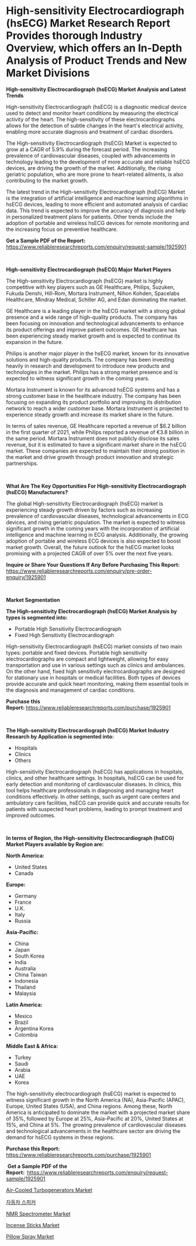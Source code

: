 <p><h1>High-sensitivity Electrocardiograph (hsECG) Market Research Report Provides thorough Industry Overview, which offers an In-Depth Analysis of Product Trends and New Market Divisions</h1></p><p><strong>High-sensitivity Electrocardiograph (hsECG) Market Analysis and Latest Trends</strong></p>
<p><p>High-sensitivity Electrocardiograph (hsECG) is a diagnostic medical device used to detect and monitor heart conditions by measuring the electrical activity of the heart. The high-sensitivity of these electrocardiographs allows for the detection of subtle changes in the heart's electrical activity, enabling more accurate diagnosis and treatment of cardiac disorders.</p><p>The High-sensitivity Electrocardiograph (hsECG) Market is expected to grow at a CAGR of 5.9% during the forecast period. The increasing prevalence of cardiovascular diseases, coupled with advancements in technology leading to the development of more accurate and reliable hsECG devices, are driving the growth of the market. Additionally, the rising geriatric population, who are more prone to heart-related ailments, is also contributing to the market growth.</p><p>The latest trend in the High-sensitivity Electrocardiograph (hsECG) Market is the integration of artificial intelligence and machine learning algorithms in hsECG devices, leading to more efficient and automated analysis of cardiac data. This trend is expected to improve the accuracy of diagnosis and help in personalized treatment plans for patients. Other trends include the adoption of portable and wireless hsECG devices for remote monitoring and the increasing focus on preventive healthcare.</p></p>
<p><strong>Get a Sample PDF of the Report:&nbsp;</strong> <a href="https://www.reliableresearchreports.com/enquiry/request-sample/1925901">https://www.reliableresearchreports.com/enquiry/request-sample/1925901</a></p>
<p>&nbsp;</p>
<p><strong>High-sensitivity Electrocardiograph (hsECG) Major Market Players</strong></p>
<p><p>The High-sensitivity Electrocardiograph (hsECG) market is highly competitive with key players such as GE Healthcare, Philips, Suzuken, Fukuda Denshi, Hill-Rom, Mortara Instrument, Nihon Kohden, Spacelabs Healthcare, Mindray Medical, Schiller AG, and Edan dominating the market.</p><p>GE Healthcare is a leading player in the hsECG market with a strong global presence and a wide range of high-quality products. The company has been focusing on innovation and technological advancements to enhance its product offerings and improve patient outcomes. GE Healthcare has been experiencing steady market growth and is expected to continue its expansion in the future.</p><p>Philips is another major player in the hsECG market, known for its innovative solutions and high-quality products. The company has been investing heavily in research and development to introduce new products and technologies in the market. Philips has a strong market presence and is expected to witness significant growth in the coming years.</p><p>Mortara Instrument is known for its advanced hsECG systems and has a strong customer base in the healthcare industry. The company has been focusing on expanding its product portfolio and improving its distribution network to reach a wider customer base. Mortara Instrument is projected to experience steady growth and increase its market share in the future.</p><p>In terms of sales revenue, GE Healthcare reported a revenue of $6.2 billion in the first quarter of 2021, while Philips reported a revenue of €3.8 billion in the same period. Mortara Instrument does not publicly disclose its sales revenue, but it is estimated to have a significant market share in the hsECG market. These companies are expected to maintain their strong position in the market and drive growth through product innovation and strategic partnerships.</p></p>
<p>&nbsp;</p>
<p><strong>What Are The Key Opportunities For High-sensitivity Electrocardiograph (hsECG) Manufacturers?</strong></p>
<p><p>The global High-sensitivity Electrocardiograph (hsECG) market is experiencing steady growth driven by factors such as increasing prevalence of cardiovascular diseases, technological advancements in ECG devices, and rising geriatric population. The market is expected to witness significant growth in the coming years with the incorporation of artificial intelligence and machine learning in ECG analysis. Additionally, the growing adoption of portable and wireless ECG devices is also expected to boost market growth. Overall, the future outlook for the hsECG market looks promising with a projected CAGR of over 5% over the next five years.</p></p>
<p><strong>Inquire or Share Your Questions If Any Before Purchasing This Report:</strong> <a href="https://www.reliableresearchreports.com/enquiry/pre-order-enquiry/1925901">https://www.reliableresearchreports.com/enquiry/pre-order-enquiry/1925901</a></p>
<p>&nbsp;</p>
<p><strong>Market Segmentation</strong></p>
<p><strong>The High-sensitivity Electrocardiograph (hsECG) Market Analysis by types is segmented into:</strong></p>
<p><ul><li>Portable High Sensitivity Electrocardiograph</li><li>Fixed High Sensitivity Electrocardiograph</li></ul></p>
<p><p>High-sensitivity Electrocardiograph (hsECG) market consists of two main types: portable and fixed devices. Portable high sensitivity electrocardiographs are compact and lightweight, allowing for easy transportation and use in various settings such as clinics and ambulances. On the other hand, fixed high sensitivity electrocardiographs are designed for stationary use in hospitals or medical facilities. Both types of devices provide accurate and quick heart monitoring, making them essential tools in the diagnosis and management of cardiac conditions.</p></p>
<p><strong>Purchase this Report:&nbsp;</strong><a href="https://www.reliableresearchreports.com/purchase/1925901">https://www.reliableresearchreports.com/purchase/1925901</a></p>
<p>&nbsp;</p>
<p><strong>The High-sensitivity Electrocardiograph (hsECG) Market Industry Research by Application is segmented into:</strong></p>
<p><ul><li>Hospitals</li><li>Clinics</li><li>Others</li></ul></p>
<p><p>High-sensitivity Electrocardiograph (hsECG) has applications in hospitals, clinics, and other healthcare settings. In hospitals, hsECG can be used for early detection and monitoring of cardiovascular diseases. In clinics, this tool helps healthcare professionals in diagnosing and managing heart conditions effectively. In other settings, such as urgent care centers and ambulatory care facilities, hsECG can provide quick and accurate results for patients with suspected heart problems, leading to prompt treatment and improved outcomes.</p></p>
<p>&nbsp;</p>
<p><strong>In terms of Region, the High-sensitivity Electrocardiograph (hsECG) Market Players available by Region are:</strong></p>
<p>
    <p> <strong> North America: </strong>
        <ul>
            <li>United States</li>
            <li>Canada</li>
        </ul>
        </p> 
    <p> <strong> Europe: </strong>
        <ul>
            <li>Germany</li>
            <li>France</li>
            <li>U.K.</li>
            <li>Italy</li>
            <li>Russia</li>
        </ul>
        </p> 
    <p> <strong> Asia-Pacific: </strong>
        <ul>
            <li>China</li>
            <li>Japan</li>
            <li>South Korea</li>
            <li>India</li>
            <li>Australia</li>
            <li>China Taiwan</li>
            <li>Indonesia</li>
            <li>Thailand</li>
            <li>Malaysia</li>
        </ul>
        </p> 
    <p> <strong> Latin America: </strong>
        <ul>
            <li>Mexico</li>
            <li>Brazil</li>
            <li>Argentina Korea</li>
            <li>Colombia</li>
        </ul>
        </p> 
    <p> <strong> Middle East & Africa: </strong>
        <ul>
            <li>Turkey</li>
            <li>Saudi</li>
            <li>Arabia</li>
            <li>UAE</li>
            <li>Korea</li>
        </ul>
    </p>
    </p>
<p><p>The high-sensitivity electrocardiograph (hsECG) market is expected to witness significant growth in the North America (NA), Asia-Pacific (APAC), Europe, United States (USA), and China regions. Among these, North America is anticipated to dominate the market with a projected market share of 35%, followed by Europe at 25%, Asia-Pacific at 20%, United States at 15%, and China at 5%. The growing prevalence of cardiovascular diseases and technological advancements in the healthcare sector are driving the demand for hsECG systems in these regions.</p></p>
<p><strong>Purchase this Report: </strong><a href="https://www.reliableresearchreports.com/purchase/1925901">https://www.reliableresearchreports.com/purchase/1925901</a></p>
<p>&nbsp;<strong>Get a Sample PDF of the Report:&nbsp;&nbsp;</strong><a href="https://www.reliableresearchreports.com/enquiry/request-sample/1925901">https://www.reliableresearchreports.com/enquiry/request-sample/1925901</a></p>
<p><strong></strong></p>
<p><p><a href="https://flame-sidecar-702.notion.site/Air-Cooled-Turbogenerators-Market-Research-Report-Unlocks-Analysis-on-the-Market-Financial-Status-M-6ae52eb1181045259d312c05d7168bed">Air-Cooled Turbogenerators Market</a></p><p><a href="https://medium.com/@royross51/%EC%B0%A8%EB%9F%89-%EC%8A%A4%ED%94%BC%EC%BB%A4-%EC%8B%9C%EC%9E%A5-%EC%A7%80%ED%91%9C-%ED%95%B4%EB%8F%85-%EC%8B%9C%EC%9E%A5-%EC%A0%90%EC%9C%A0%EC%9C%A8-%ED%8A%B8%EB%A0%8C%EB%93%9C-%EB%B0%8F-%EC%84%B1%EC%9E%A5-%ED%8C%A8%ED%84%B4-4d02bd861fbe">자동차 스피커</a></p><p><a href="https://pretty-mail-caf.notion.site/NMR-Spectrometer-Market-Dynamics-2024-2031-Also-about-Its-Market-Trends-Projections-and-Opportuni-0addab90557e4fcb9b6b9813f91db73a">NMR Spectrometer Market</a></p><p><a href="https://view.publitas.com/reportprime-1/incense-sticks-market-research-report-provides-thorough-industry-overview-which-offers-an-in-depth-analysis-of-product-trends-and-new-market-divisions/">Incense Sticks Market</a></p><p><a href="https://view.publitas.com/reportprime-1/pillow-spray-market-size-2024-2031-global-industrial-analysis-key-geographical-regions-market-share-top-key-players-product-types-and-forecast-research-report/">Pillow Spray Market</a></p></p>